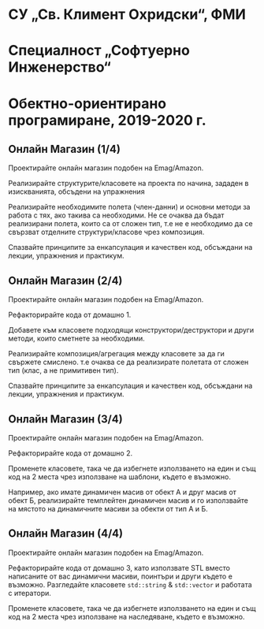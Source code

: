 # СУ „Св. Климент Охридски“, ФМИ
# Специалност „Софтуерно Инженерство“
# Обектно-ориентирано програмиране, 2019-2020 г.

## Онлайн Магазин (1/4)
Проектирайте онлайн магазин подобен на Emag/Amazon.

Реализирайте структурите/класовете на проекта по начина, зададен в изискванията, обсъдени на упражнения 

Реализирайте необходимите полета (член-данни) и основни методи за работа с тях, ако такива са необходими. Не се очаква да бъдат реализирани полета, които са от сложен тип, т.е не е необходимо да се свързват отделните структури/класове чрез композиция.

Спазвайте принципите за енкапсулация и качествен код, обсъждани на лекции, упражнения и практикум.

## Онлайн Магазин (2/4)
Проектирайте онлайн магазин подобен на Emag/Amazon.

Рефакторирайте кода от домашно 1.

Добавете към класовете подходящи конструктори/деструктори и други методи, които сметнете за необходими.

Реализирайте композиция/агрегация между класовете за да ги свържете смислено. т.е очаква се да реализирате полетата от сложен тип (клас, а не примитивен тип).

Спазвайте принципите за енкапсулация и качествен код, обсъждани на лекции, упражнения и практикум.

## Онлайн Магазин (3/4)
Проектирайте онлайн магазин подобен на Emag/Amazon.

Рефакторирайте кода от домашно 2.

Променете класовете, така че да избегнете използването на един и същ код на 2 места чрез използване на шаблони, където е възможно.

Например, ако имате динамичен масив от обект А и друг масив от обект Б, реализирайте темплейтен динамичен масив и го използвайте на мястото на динамичните масиви за обекти от тип А и Б.

## Онлайн Магазин (4/4)
Проектирайте онлайн магазин подобен на Emag/Amazon.

Рефакторирайте кода от домашно 3, като използвате STL вместо написаните от вас динамични масиви, поинтъри и други където е възможно. Разгледайте класовете `std::string` & `std::vector` и работата с итератори.

Променете класовете, така че да избегнете използването на един и същ код на 2 места чрез използване на наследяване, където е възможно.